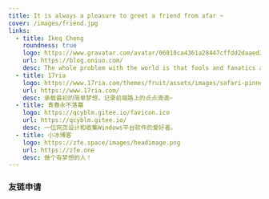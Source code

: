 ```yaml
---
title: It is always a pleasure to greet a friend from afar ~
cover: /images/friend.jpg
links: 
  - title: Ikeq Cheng
    roundness: true
    logo: https://www.gravatar.com/avatar/06818ca4361a28447cffdd2daaed2799?s=160
    url: https://blog.oniuo.com/
    desc: The whole problem with the world is that fools and fanatics are always so certain of themselves, but wiser people so full of doubts.
  - title: 17ria
    logo: https://www.17ria.com/themes/fruit/assets/images/safari-pinned-tab.svg
    url: https://www.17ria.com/
    desc: 承载最初的简单梦想，记录前端路上的点点滴滴~
  - title: 青春永不落幕
    logo: https://qcyblm.gitee.io/favicon.ico
    url: https://qcyblm.gitee.io/
    desc: 一位网页设计和收集Windows平台软件的爱好者。
  - title: 小冰博客
    logo: https://zfe.space/images/headimage.png
    url: https://zfe.one
    desc: 做个有梦想的人！
---
```


### 友链申请